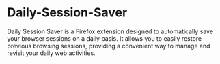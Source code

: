 # Daily-Session-Saver
Daily Session Saver is a Firefox extension designed to automatically save your browser sessions on a daily basis. It allows you to easily restore previous browsing sessions, providing a convenient way to manage and revisit your daily web activities.

